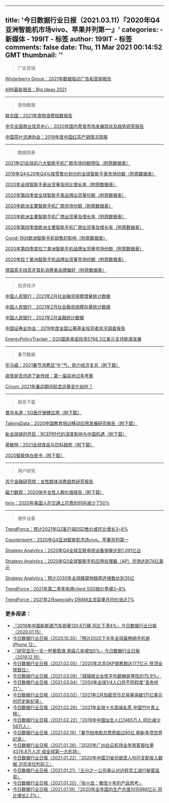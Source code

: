 
---
title: '今日数据行业日报（2021.03.11）『2020年Q4亚洲智能机市场vivo、苹果并列第一』'
categories: 
    - 新媒体
    - 199IT - 标签
author: 199IT - 标签
comments: false
date: Thu, 11 Mar 2021 00:14:52 GMT
thumbnail: ''
---

<div>   
<blockquote><p>广告营销</p></blockquote>
<p><a href="http://www.199it.com/archives/1210005.html">Winterberry Group：2021年数据驱动广告和营销报告</a></p>
<p><a href="http://www.199it.com/archives/1201810.html">ARK最新报告：Big Ideas 2021</a></p>
<hr>
<blockquote><p>食物数据</p></blockquote>
<p><a href="http://www.199it.com/archives/1214332.html">联合国：2021年食物浪费指数报告</a></p>
<p><a href="http://www.199it.com/archives/1214695.html">中华全国商业信息中心：2020年国内零食市场发展现状及趋势研究报告</a></p>
<p><a href="http://www.199it.com/archives/1214870.html">中国茶叶流通协会：2019年度中国红茶产销情况简报</a></p>
<hr>
<blockquote><p>数据图表</p></blockquote>
<p><a href="http://www.199it.com/archives/1214690.html">2021年Q1全球前六大智能手机厂商市场份额预估（附原数据表） </a></p>
<p><a href="http://www.199it.com/archives/1214687.html">2019年Q4与20年Q4与按零售价划分的全球智能手表市场份额（附原数据表） </a></p>
<p><a href="http://www.199it.com/archives/1214684.html">2020年全球智能手表出货量及同比增长率（附原数据表） </a></p>
<p><a href="http://www.199it.com/archives/1214680.html">2020年第四季度全球智能手表品牌出货量份额（附原数据表） </a></p>
<p><a href="http://www.199it.com/archives/1214677.html">2020年欧洲主要智能手机厂商市场份额（附原数据表） </a></p>
<p><a href="http://www.199it.com/archives/1214673.html">2020年欧洲主要智能手机厂商出货量及增长率（附原数据表） </a></p>
<p><a href="http://www.199it.com/archives/1214670.html">2020年第四季度欧洲主要智能手机厂商出货量及增长率（附原数据表） </a></p>
<p><a href="http://www.199it.com/archives/1214667.html">Covid-19对欧洲智能手机销售的影响（附原数据表） </a></p>
<p><a href="http://www.199it.com/archives/1214664.html">2020年第四季度拉丁美洲智能手机品牌出货量市场份额（附原数据表） </a></p>
<p><a href="http://www.199it.com/archives/1214660.html">2020年拉丁美洲智能手机品牌出货量市场份额（附原数据表）</a></p>
<p><a href="http://www.199it.com/archives/1214657.html">德国真无线蓝牙耳机消费者品牌偏好（附原数据表） </a></p>
<hr>
<blockquote><p>投资经济</p></blockquote>
<p><a href="http://www.199it.com/archives/1214728.html">中国人民银行：2021年2月社会融资规模增量统计数据</a></p>
<p><a href="http://www.199it.com/archives/1214722.html">中国人民银行：2021年2月社会融资规模存量统计数据</a></p>
<p><a href="http://www.199it.com/archives/1214723.html">中国人民银行：2021年2月金融统计数据</a></p>
<p><a href="http://www.199it.com/archives/1214755.html">中国证券业协会：2019年度全国公募基金投资者状况调查报告</a></p>
<p><a href="http://www.199it.com/archives/1210744.html">EnergyPolicyTracker：G20国家承诺投资5768.2亿美元支持能源发展</a></p>
<hr>
<blockquote><p>春节数据</p></blockquote>
<p><a href="http://www.199it.com/archives/1215087.html">毕马威：2021春节消费显“牛”气，助力经济复苏（附下载）</a></p>
<p><a href="http://www.199it.com/archives/1214774.html">疫情是否创造了新传统：第一届异地过年考察</a></p>
<p><a href="http://www.199it.com/archives/1214718.html">Cirium: 2021年春运期间航空运量变化如何？</a></p>
<hr>
<blockquote><p>报告下载</p></blockquote>
<p><a href="http://www.199it.com/archives/1156056.html">普华永道：5G医疗保健应用（附下载）</a></p>
<p><a href="http://www.199it.com/archives/1215041.html">TalkingData：2020中国教育培训移动应用发展研究报告（附下载）</a></p>
<p><a href="http://www.199it.com/archives/1184171.html">新全球链的开启：RCEP时代的深度影响与中国机遇（附下载）</a></p>
<p><a href="http://www.199it.com/archives/1195917.html">英敏特：2021全球食品与饮料趋势（附下载）</a></p>
<p><a href="http://www.199it.com/archives/1158446.html">2020智能体白皮书（附下载）</a></p>
<hr>
<blockquote><p>用户研究</p></blockquote>
<p><a href="http://www.199it.com/archives/1214944.html">苏宁金融研究院：女性群体消费趋势研究报告</a></p>
<p><a href="http://www.199it.com/archives/1214881.html">磁力数观：2020快手女性人群价值报告（附下载）</a></p>
<p><a href="http://www.199it.com/archives/1214751.html">Inrix：2020年美国人在交通上花费的时间减少了50%</a></p>
<hr>
<blockquote><p>硬件设备</p></blockquote>
<p><a href="http://www.199it.com/archives/1214745.html">TrendForce：预计2021年Q2客户端SSD售价或环比增长3~8%</a></p>
<p><a href="http://www.199it.com/archives/1214746.html">Counterpoint：2020年Q4亚洲智能机市场vivo、苹果并列第一</a></p>
<p><a href="http://www.199it.com/archives/1214736.html">Strategy Analytics：2020年Q4全球互联电视设备销量达到1.091亿台</a></p>
<p><a href="http://www.199it.com/archives/1214733.html">Strategy Analytics：2020年Q3全球智能手机应用处理器（AP）市场达到74亿美元</a></p>
<p><a href="http://www.199it.com/archives/1214730.html">Strategy Analytics：预计2030年全球蜂窝物联网连接数达到35亿</a></p>
<p><a href="http://www.199it.com/archives/1214706.html">TrendForce：2021年第二季笔电用client SSD报价季增3~8%</a></p>
<p><a href="http://www.199it.com/archives/1214703.html">TrendForce：2021年2月specialty DRAM主流容量月均价涨近7%</a></p>

<div class="wp_rp_wrap  wp_rp_plain" id="wp_rp_first"><div class="wp_rp_content"><h3 class="related_post_title">更多阅读：</h3><ul class="related_post wp_rp"><li data-position="0" data-poid="in-998336" data-post-type="none"><a href="http://www.199it.com/archives/998336.html" class="wp_rp_title">『2019年中国新能源汽车销量120.6万辆 同比下滑4%』今日数据行业日报（2020.01.15）</a></li><li data-position="1" data-poid="in-1144369" data-post-type="none"><a href="http://www.199it.com/archives/1144369.html" class="wp_rp_title">今日数据行业日报（2020.10.30）『预计2020下半年全球最畅销手机是iPhone 12』</a></li><li data-position="2" data-poid="in-983546" data-post-type="none"><a href="http://www.199it.com/archives/983546.html" class="wp_rp_title">『研究显示一天一杯葡萄酒 患癌几率增加5%』今日数据行业日报（2019.12.19）</a></li><li data-position="3" data-poid="in-1202148" data-post-type="none"><a href="http://www.199it.com/archives/1202148.html" class="wp_rp_title">今日数据行业日报（2021.02.05）『2020年北京SKP销售额达177亿元 登顶全球首位』</a></li><li data-position="4" data-poid="in-1213558" data-post-type="none"><a href="http://www.199it.com/archives/1213558.html" class="wp_rp_title">今日数据行业日报（2021.03.09）『城镇就业女性平均薪酬是男性的75.9%』</a></li><li data-position="5" data-poid="in-1211250" data-post-type="none"><a href="http://www.199it.com/archives/1211250.html" class="wp_rp_title">今日数据行业日报（2021.03.04）『2050年全球1/4人口将不同程度“丢失听力”』</a></li><li data-position="6" data-poid="in-1209721" data-post-type="none"><a href="http://www.199it.com/archives/1209721.html" class="wp_rp_title">今日数据行业日报（2021.03.02）『2021年2月加密货币交易量突破1万亿美元 创历史新纪录』</a></li><li data-position="7" data-poid="in-1208412" data-post-type="none"><a href="http://www.199it.com/archives/1208412.html" class="wp_rp_title">今日数据行业日报（2021.02.26）『2021年全球十大高端名茶 中国竹叶青上榜』</a></li><li data-position="8" data-poid="in-1206560" data-post-type="none"><a href="http://www.199it.com/archives/1206560.html" class="wp_rp_title">今日数据行业日报（2021.02.22）『2019年中国出生人口1465万人 同比减少58万人』</a></li><li data-position="9" data-poid="in-1205537" data-post-type="none"><a href="http://www.199it.com/archives/1205537.html" class="wp_rp_title">今日数据行业日报（2021.02.19）『春节档电影总票房超过80亿 刷新多项世界纪录』</a></li><li data-position="10" data-poid="in-1196401" data-post-type="none"><a href="http://www.199it.com/archives/1196401.html" class="wp_rp_title">今日数据行业日报（2021.01.26）『2020年广州白云机场全年旅客吞吐量4376.8万人次 成全球第一大机场』</a></li><li data-position="11" data-poid="in-1195244" data-post-type="none"><a href="http://www.199it.com/archives/1195244.html" class="wp_rp_title">今日数据行业日报（2021.01.22）『2020年中国31省份居民人均可支配收入数据 沪京浙位列前三』</a></li><li data-position="12" data-poid="in-1194603" data-post-type="none"><a href="http://www.199it.com/archives/1194603.html" class="wp_rp_title">今日数据行业日报（2021.01.21）『五分之一公司承认对远程员工进行秘密监视』</a></li><li data-position="13" data-poid="in-1194156" data-post-type="none"><a href="http://www.199it.com/archives/1194156.html" class="wp_rp_title">今日数据行业日报（2021.01.20）『张小龙：微信十年的产品思考』</a></li><li data-position="14" data-poid="in-1193742" data-post-type="none"><a href="http://www.199it.com/archives/1193742.html" class="wp_rp_title">今日数据行业日报（2021.01.19）『2020年全年国内生产总值1015986亿元 同比增长2.3%』</a></li></ul></div></div>


<p style="text-align: center;">

<!-- 文章页320*100广告 -->
<ins class="adsbygoogle" style="display:inline-block;width:320px;height:100px" data-ad-client="ca-pub-9891438663259768" data-ad-slot="2869083691"></ins>

</p>
                          
</div>
            